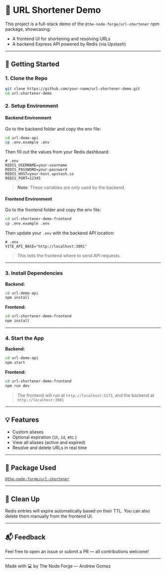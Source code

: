 # 🔪 URL Shortener Demo

This project is a full-stack demo of the `@the-node-forge/url-shortener` npm package, showcasing:

- A frontend UI for shortening and resolving URLs
- A backend Express API powered by Redis (via Upstash)

---

## 🚀 Getting Started

### 1. Clone the Repo

```bash
git clone https://github.com/your-name/url-shortener-demo.git
cd url-shortener-demo
```

### 2. Setup Environment

#### Backend Environment

Go to the backend folder and copy the env file:

```bash
cd url-demo-api
cp .env.example .env
```

Then fill out the values from your Redis dashboard:

```dotenv
# .env
REDIS_USERNAME=your-username
REDIS_PASSWORD=your-password
REDIS_HOST=your-host.upstash.io
REDIS_PORT=12345
```

> **Note**: These variables are only used by the backend.

#### Frontend Environment

Go to the frontend folder and copy the env file:

```bash
cd url-shortener-demo-frontend
cp .env.example .env
```

Then update your `.env` with the backend API location:

```dotenv
# .env
VITE_API_BASE="http://localhost:3001"
```

> This tells the frontend where to send API requests.

---

### 3. Install Dependencies

**Backend:**

```bash
cd url-demo-api
npm install
```

**Frontend:**

```bash
cd url-shortener-demo-frontend
npm install
```

---

### 4. Start the App

**Backend:**

```bash
cd url-demo-api
npm start
```

**Frontend:**

```bash
cd url-shortener-demo-frontend
npm run dev
```

> The frontend will run at `http://localhost:5173`, and the backend at `http://localhost:3001`

---

## 💡 Features

- Custom aliases
- Optional expiration (`1h`, `1d`, etc.)
- View all aliases (active and expired)
- Resolve and delete URLs in real time

---

## 🔗 Package Used

[`@the-node-forge/url-shortener`](https://www.npmjs.com/package/@the-node-forge/url-shortener)

---

## 🛄 Clean Up

Redis entries will expire automatically based on their TTL. You can also delete them manually from the frontend UI.

---

## 📬 Feedback

Feel free to open an issue or submit a PR — all contributions welcome!

---

Made with 💻 by The Node Forge — Andrew Gomez
